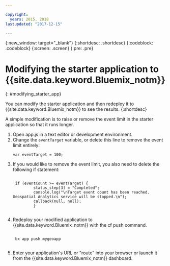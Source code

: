 ```yaml
---

copyright:
  years: 2015, 2018
lastupdated: "2017-12-15"

---
```


<!-- Attribute definitions -->
{:new_window: target="_blank"}
{:shortdesc: .shortdesc}
{:codeblock: .codeblock}
{:screen: .screen}
{:pre: .pre}

# Modifying the starter application to {{site.data.keyword.Bluemix_notm}}
{: #modifying_starter_app}

You can modify the starter application and then redeploy it to {{site.data.keyword.Bluemix_notm}} to see the results.
{:shortdesc}


A simple modification is to raise or remove the event limit in the starter application so that it runs longer.

1. Open app.js in a text editor or development environment.
1. Change the `eventTarget` variable, or delete this line to remove the event limit entirely:
	 <pre><code>var eventTarget = 100;</code></pre>
1. If you would like to remove the event limit, you also need to delete the following if statement:
	 <pre><code>  
	if (eventCount >= eventTarget) {
		    status_step[3] = "Completed";
		    console.log("\nTarget event count has been reached.  Geospatial Analytics service will be stopped.\n");
		    callback(null, null);
		    }
	</code></pre>
1. Redeploy your modified application to {{site.data.keyword.Bluemix_notm}} with the cf push command.
	 <pre><code>  
	bx app push mygeoapp
	</code></pre>
1. Enter your application's URL or "route" into your browser or launch it from the {{site.data.keyword.Bluemix_notm}} dashboard.
